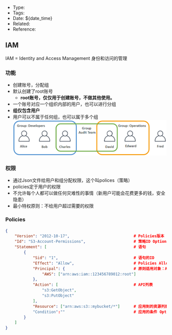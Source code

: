 * Type:
* Tags:
* Date: ${date_time}
* Related:
* Reference:[]()

## IAM
IAM  = Identity and Access Management
身份和访问的管理

### 功能
* 创建账号，分配组
* 默认创建了root账号
  * **root账号，仅仅用于创建账号，不做其他使用。**
* 一个账号对应一个组织内部的用户，也可以进行分组
* **组仅包含用户**
* 用户可以不属于任何组，也可以属于多个组
![](image/IAM_account_group.PNG)

### 权限
* 通过Json文件给用户和组分配权限，这个叫polices（策略）
* policies定于用户的权限
* 不允许每个人都可以做任何灾难性的事情（新用户可能会花费更多的钱，安全隐患）
* 最小特权原则：不给用户超过需要的权限

### Policies
```Json
{
    "Version": "2012-10-17",                            # Policies版本
    "Id": "S3-Account-Permissions",                     # 策略ID Optional（可选）
    "Statement": [                                      # 语句
        {
            "Sid": "1",                                 # 语句的ID       Optional（可选）
            "Effect": "Allow",                          # Policies Allow（允许） 或 Deny（拒绝） 访问特定的API
            "Principal": {                              # 原则适用对象：Account User Role
                "AWS": ["arn:aws:iam::123456789012:root"]
            },
            "Action": [                                 # API列表
                "s3:GetObject",
                "s3:PutObject"
            ],
            "Resource": ["arn:aws:s3::mybucket/*"]      # 应用到的资源列表
            "Condition":""                              # 应用的条件 Optional（可选）
        }
    ]
}
```